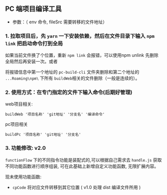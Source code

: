 ## PC 端项目编译工具

- 参数：（ env 命令, fileSrc 需要转移的文件地址）

### 1. 拉取项目后，先 `yarn` 一下安装依赖，然后在文件目录下输入 `npm link` 把启动命令打到全局

如果当前文件换了个位置，重新 `npm link` 会报错，可以使用npm unlink  先删除全局然后再安装一次。或者

将报错信息中第一个地址的 `pc-build-cli` 文件夹删除和第二个地址的 `...Roaming\npm\` 下所有 `buildWeb`相关的文件删除（一般是连续的）。

### 2. 使用方式：在专门指定的文件下输入命令(后期好管理)

web项目相关:
```shell
buildWeb '项目名称' 'git地址' '分支名' '编译命令'
```
pc项目相关
```shell
buildPc '项目名称' 'git地址' '分支名'
```
### 3. 功能修改: v2.0 
  `functionFlow` 下的不同指令功能是装配式的,可以根据自己需求去 `handle.js` 获取不同功能函数进行顺序组装, 可在此基础上新增自定义功能函数, 无限扩展内容。

  现未使用功能函数: 
*   `cpCode` 将对应文件转移到其它位置 ( v1.0 处理 dist 编译文件所用 )
